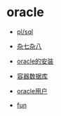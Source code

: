 # oracle

> [](https://docs.oracle.com/en/database/oracle/oracle-database/19/development.html)


- [pl/sql](plsql/index.md)
- [杂七杂八](other.md)

- [oracle的安装](./install.md)
- [容器数据库](./container.md)
- [oracle用户]()
- [fun](./fun.md)